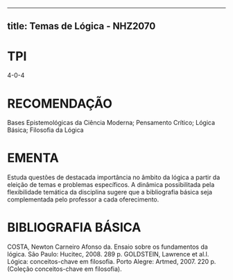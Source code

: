 
---
title: Temas de Lógica - NHZ2070 
---

# TPI

4-0-4

# RECOMENDAÇÃO

Bases Epistemológicas da Ciência Moderna; Pensamento Crítico; Lógica Básica; Filosofia da Lógica

# EMENTA

Estuda questões de destacada importância no âmbito da lógica a partir da eleição de temas e problemas específicos. A dinâmica possibilitada pela flexibilidade temática da disciplina sugere que a bibliografia básica seja complementada pelo professor a cada oferecimento.

# BIBLIOGRAFIA BÁSICA

COSTA, Newton Carneiro Afonso da. Ensaio sobre os fundamentos da lógica. São Paulo: Hucitec, 2008. 289 p.
GOLDSTEIN, Lawrence et al.l. Lógica: conceitos-chave em filosofia. Porto Alegre: Artmed, 2007. 220 p. (Coleção conceitos-chave em filosofia).
        